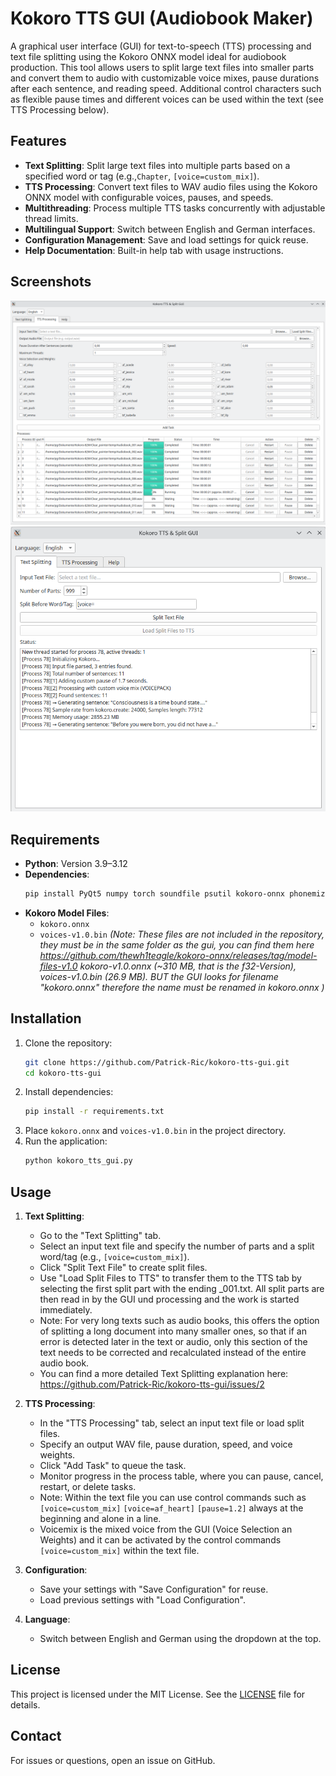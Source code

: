 # Kokoro TTS GUI (Audiobook Maker)

A graphical user interface (GUI) for text-to-speech (TTS) processing and text file splitting using the Kokoro ONNX model ideal for audiobook production. This tool allows users to split large text files into smaller parts and convert them to audio with customizable voice mixes, pause durations after each sentence, and reading speed.
Additional control characters such as flexible pause times and different voices can be used within the text (see TTS Processing below).

## Features
- **Text Splitting**: Split large text files into multiple parts based on a specified word or tag (e.g.,`Chapter`, `[voice=custom_mix]`).
- **TTS Processing**: Convert text files to WAV audio files using the Kokoro ONNX model with configurable voices, pauses, and speeds.
- **Multithreading**: Process multiple TTS tasks concurrently with adjustable thread limits.
- **Multilingual Support**: Switch between English and German interfaces.
- **Configuration Management**: Save and load settings for quick reuse.
- **Help Documentation**: Built-in help tab with usage instructions.

## Screenshots
![TTS Processing Tab](screenshots/TTS_GUI2.png)
![Text Splitting Tab](screenshots/TTS_GUI1.png)
## Requirements
- **Python**: Version 3.9–3.12
- **Dependencies**:
  ```bash
  pip install PyQt5 numpy torch soundfile psutil kokoro-onnx phonemizer-fork
  ```
- **Kokoro Model Files**:
  - `kokoro.onnx`
  - `voices-v1.0.bin`
  *(Note: These files are not included in the repository, they must be in the same 
folder as the gui, you can find them here 
https://github.com/thewh1teagle/kokoro-onnx/releases/tag/model-files-v1.0 
kokoro-v1.0.onnx (~310 MB, that is the f32-Version), voices-v1.0.bin (26.9 MB).
BUT the GUI looks for filename "kokoro.onnx" therefore the name must be renamed in kokoro.onnx )*

## Installation
1. Clone the repository:
   ```bash
   git clone https://github.com/Patrick-Ric/kokoro-tts-gui.git
   cd kokoro-tts-gui
   ```
2. Install dependencies:
   ```bash
   pip install -r requirements.txt
   ```
3. Place `kokoro.onnx` and `voices-v1.0.bin` in the project directory.
4. Run the application:
   ```bash
   python kokoro_tts_gui.py
   ```

## Usage
1. **Text Splitting**:
   - Go to the "Text Splitting" tab.
   - Select an input text file and specify the number of parts and a split word/tag (e.g., `[voice=custom_mix]`).
   - Click "Split Text File" to create split files.
   - Use "Load Split Files to TTS" to transfer them to the TTS tab by selecting the first split part with the ending _001.txt. All split parts are then read in by the GUI und processing and the work is started immediately.
   - Note: For very long texts such as audio books, this offers the option of splitting a long document into many smaller ones, so that if an error is detected later in the text or audio, only this section of the text needs to be corrected and recalculated instead of the entire audio book.
   - You can find a more detailed Text Splitting explanation here: 
https://github.com/Patrick-Ric/kokoro-tts-gui/issues/2

2. **TTS Processing**:
   - In the "TTS Processing" tab, select an input text file or load split files.
   - Specify an output WAV file, pause duration, speed, and voice weights.
   - Click "Add Task" to queue the task.
   - Monitor progress in the process table, where you can pause, cancel, restart, or delete tasks.
   - Note: Within the text file you can use control commands such as
    `[voice=custom_mix]`
    `[voice=af_heart]`
    `[pause=1.2]`
    always at the beginning and alone in a line. 
   - Voicemix is the mixed voice from the GUI (Voice Selection an Weights) and it       can be activated by the control commands `[voice=custom_mix]` within the text      file.

3. **Configuration**:
   - Save your settings with "Save Configuration" for reuse.
   - Load previous settings with "Load Configuration".

4. **Language**:
   - Switch between English and German using the dropdown at the top.



## License
This project is licensed under the MIT License. See the [LICENSE](LICENSE) file for details.

## Contact
For issues or questions, open an issue on GitHub.



